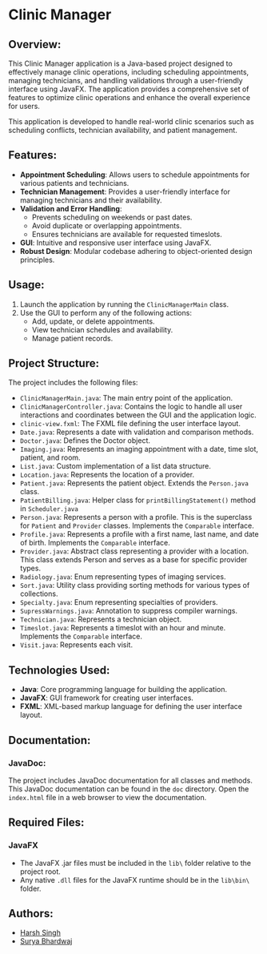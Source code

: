 # Clinic Manager

## Overview:
This Clinic Manager application is a Java-based project designed to effectively manage clinic operations, including scheduling appointments, managing technicians, and handling validations through a user-friendly interface using JavaFX. The application provides a comprehensive set of features to optimize clinic operations and enhance the overall experience for users.

This application is developed to handle real-world clinic scenarios such as scheduling conflicts, technician availability, and patient management.

## Features:
* __Appointment Scheduling__: Allows users to schedule appointments for various patients and technicians.
* __Technician Management__: Provides a user-friendly interface for managing technicians and their availability.
* __Validation and Error Handling__:
    * Prevents scheduling on weekends or past dates.
    * Avoid duplicate or overlapping appointments.
    * Ensures technicians are available for requested timeslots.
* __GUI__: Intuitive and responsive user interface using JavaFX.
* __Robust Design__: Modular codebase adhering to object-oriented design principles.

## Usage:
1. Launch the application by running the `ClinicManagerMain` class.
2. Use the GUI to perform any of the following actions:
    * Add, update, or delete appointments.
    * View technician schedules and availability.
    * Manage patient records.

## Project Structure:
The project includes the following files:

* `ClinicManagerMain.java`: The main entry point of the application.
* `ClinicManagerController.java`: Contains the logic to handle all user interactions and coordinates between the GUI and the application logic.
* `clinic-view.fxml`: The FXML file defining the user interface layout.
* `Date.java`: Represents a date with validation and comparison methods.
* `Doctor.java`: Defines the Doctor object.
* `Imaging.java`: Represents an imaging appointment with a date, time slot, patient, and room.
* `List.java`: Custom implementation of a list data structure.
* `Location.java`: Represents the location of a provider.
* `Patient.java`: Represents the patient object. Extends the `Person.java` class.
* `PatientBilling.java`: Helper class for `printBillingStatement()` method in `Scheduler.java`
* `Person.java`: Represents a person with a profile. This is the superclass for `Patient` and `Provider` classes. Implements the `Comparable` interface.
* `Profile.java`: Represents a profile with a first name, last name, and date of birth. Implements the `Comparable` interface.
* `Provider.java`: Abstract class representing a provider with a location. This class extends Person and serves as a base for specific provider types.
* `Radiology.java`: Enum representing types of imaging services.
* `Sort.java`: Utility class providing sorting methods for various types of collections.
* `Specialty.java`: Enum representing specialties of providers.
* `SupressWarnings.java`: Annotation to suppress compiler warnings.
* `Technician.java`: Represents a technician object.
* `Timeslot.java`: Represents a timeslot with an hour and minute. Implements the `Comparable` interface.
* `Visit.java`: Represents each visit.

## Technologies Used:
* __Java__: Core programming language for building the application.
* __JavaFX__: GUI framework for creating user interfaces.
* __FXML__: XML-based markup language for defining the user interface layout.

## Documentation:
### JavaDoc:
The project includes JavaDoc documentation for all classes and methods.
This JavaDoc documentation can be found in the `doc` directory.
Open the `index.html` file in a web browser to view the documentation.

## Required Files:
### __JavaFX__
* The JavaFX .jar files must be included in the `lib\` folder relative to the project root.
* Any native `.dll` files for the JavaFX runtime should be in the `lib\bin\` folder.


## Authors:
* [Harsh Singh](https://github.com/harshsingh-7685)
* [Surya Bhardwaj](https://github.com/surya2003)

